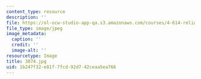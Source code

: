 ```yaml
---
content_type: resource
description: ''
file: https://ol-ocw-studio-app-qa.s3.amazonaws.com/courses/4-614-religious-architecture-and-islamic-cultures-fall-2002/1b247f32e81f7fcd92d742ceaa5ea766_3074.jpg
file_type: image/jpeg
image_metadata:
  caption: ''
  credit: ''
  image-alt: ''
resourcetype: Image
title: 3074.jpg
uid: 1b247f32-e81f-7fcd-92d7-42ceaa5ea766
---
```


